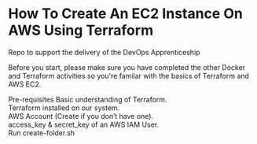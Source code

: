 # How To Create An EC2 Instance On AWS Using Terraform
Repo to support the delivery of the DevOps Apprenticeship


Before you start, please make sure you have completed the other Docker and Terraform activities so you're familar with the basics of Terraform and AWS EC2.

Pre-requisites
Basic understanding of Terraform.\
Terraform installed on our system.\
AWS Account (Create if you don’t have one).\
access_key & secret_key of an AWS IAM User.\
Run create-folder.sh
